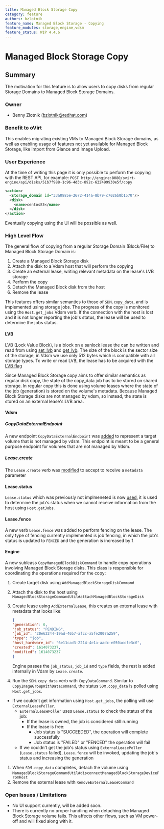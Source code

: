 ```yaml
---
title: Managed Block Storage Copy
category: feature
authors: bzlotnik
feature_name: Managed Block Storage - Copying
feature_modules: storage,engine,vdsm
feature_status: WIP 4.4.6
---
```


# Managed Block Storage Copy

## Summary
The motivation for this feature is to allow users to copy disks from regular Storage Domains to Managed Block Storage Domains. 

### Owner
*   Benny Zlotnik (<bzlotnik@redhat.com>)

### Benefit to oVirt

This enables migrating existing VMs to Managed Block Storage domains, as well as enabling usage of features not yet available for Managed Block Storage, like Import from Glance and Image Upload.

### User Experience

At the time of writing this page it is only possible to perform the copying with the REST API, for example:
`POST http://engine:8080/ovirt-engine/api/disks/51b7f988-1c96-4d3c-892c-622499930e5f/copy`
```xml
<action>
  <storage_domain id="33a0885e-2672-414a-8b79-c7026b0b1570"/>
  <disk>
    <name>centos83</name>
  </disk>
</action>
```

Eventually copying using the UI will be possible as well.

### High Level Flow

The general flow of copying from a regular Storage Domain (Block/File) to Managed Block Storage Domain is:
1. Create a Managed Block Storage disk
2. Attach the disk to a Vdsm host that will perform the copying
3. Create an external lease, writing relevant metadata on the lease's LVB storage
4. Perform the copy
5. Detach the Managed Block disk from the host
6. Remove the lease

This features offers similar semantics to those of `SDM.copy_data`, and is implemented using storage jobs.
The progress of the copy is monitored using the `Host.get_jobs` Vdsm verb.
If the connection with the host is lost and it is not longer reporting the job's status, the lease will be used to determine the jobs status.

#### LVB

LVB (Lock Value Block), is a block on a sanlock lease the can be written and read from using [set_lvb](https://pagure.io/sanlock/c/2ea4446a06079a71266fd9f5066dd2909c7546d6?branch=master) and [get_lvb](https://pagure.io/sanlock/c/9034b7b9c7bae930c57de9d96dd8280343baf5f1?branch=master). The size of the block is the sector size of the storage, in Vdsm we use only 512 bytes which is compatible with all storage types.
To write or read LVB, the lease has to be acquired with the [LVB flag](https://pagure.io/sanlock/c/4e36aad261de84c44318f4e14549cacb2578d913?branch=master)

Since Managed Block Storage copy aims to offer similar semantics as regular disk copy, the state of the copy_data job has to be stored on shared storage. In regular copy this is done using volume leases where the state of the job (generation) is stored on the volume's metadata. Because Managed Block Storage disks are not managed by vdsm, so instead, the state is stored on an external lease's LVB area.

#### Vdsm

##### CopyDataExternalEndpoint
A new endpoint `CopyDataExternalEndpoint` was [added](https://gerrit.ovirt.org/c/vdsm/+/112801/20/lib/vdsm/api/vdsm-api.yml) to represent a target volume that is not managed by vdsm. This endpoint is meant to be a general purpose endpoint for volumes that are not managed by Vdsm.

##### Lease.create
The `Lease.create` verb was [modified](https://gerrit.ovirt.org/c/vdsm/+/113672) to accept to receive a `metadata` parameter


#### Lease.status
`Lease.status` which was previously not implmeneted is now [used](https://gerrit.ovirt.org/c/vdsm/+/113718/19), it is used to determine the job's status when we cannot receive information from the host using `Host.getJobs`.

#### Lease.fence
A new verb `Lease.fence` was added to perform fencing on the lease. The only type of fencing currently implemented is job fencing, in which the job's status is updated to `FENCED` and the generation is increased by 1.

#### Engine

A new sublcass `CopyManagedBlockDiskCommand` to handle copy operations involving Managed Block Storage disks. This class is responsible for coordinating the operations required for the copy:
1. Create target disk using `AddManagedBlockStorageDiskCommand`
2. Attach the disk to the host using `ManagedBlockStorageCommandUtil#attachManagedBlockStorageDisk`
3. Create lease using `AddExternalLease`, this creates an external lease with metadata that looks like:
    ```json
    {
    "generation": 0,
    "job_status": "PENDING",
    "job_id": "20e62244-19ad-46b7-afcc-a5fe2007a259",
    "type": "job",
    "host_hardware_id": "6e11cad3-2214-4e1a-aadc-e050accfe3c0",
    "created": 1614073237,
    "modified": 1614073237
    }
    ```

    Engine passes the `job_status`, `job_id` and `type` fields, the rest is added internally in Vdsm by `Lease.create`.
4. Run the `SDM.copy_data` verb with `CopyDataCommand`. Similar to `CopyImageGroupWithDataCommand`, the status `SDM.copy_data` is polled using `Host.get_jobs`.
 * If we couldn't get information using `Host.get_jobs`, the polling will use `ExternalLeasePoller`.
   * `ExternalLeasePoller` uses `Lease.status` to check the status of the job:
     * If the lease is owned, the job is considered still running
     * If the lease is free:
       * Job status is "SUCCEEDED", the operation will complete successfully
       * Job status is "FAILED" or "FENCED" the operation will fail
   * If we couldn't get the job's status using `ExternalLeasePoller` (`Lease.status` failed), `Lease.fence` will be invoked, updating the job's status and increasing the generation
1. When `SDM.copy_data` completes, detach the volume using `ManagedBlockStorageCommandUtil#disconnectManagedBlockStorageDeviceFromHost`
2. Remove the external lease with `RemoveExternalLeaseCommand`

### Open Issues / Limitations
- No UI support currently, will be added soon.
- There is currently no proper handling when detaching the Managed Block Storage volume fails. This affects other flows, such as VM power-off and will fixed along with it.
